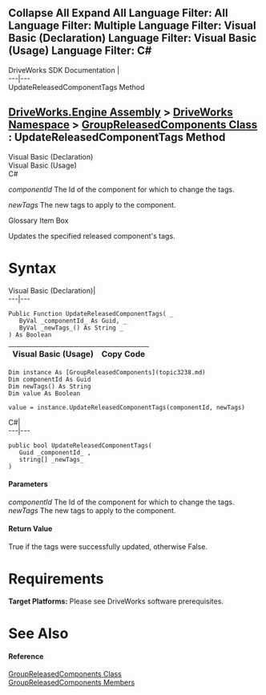        

 Collapse All Expand All  Language Filter: All  Language Filter: Multiple  Language Filter: Visual Basic (Declaration) Language Filter: Visual Basic (Usage) Language Filter: C#  
---  
DriveWorks SDK Documentation  |   
---|---  
UpdateReleasedComponentTags Method   
  
[DriveWorks.Engine Assembly](topic2156.md) > [DriveWorks Namespace](topic2159.md) > [GroupReleasedComponents Class](topic3238.md) : UpdateReleasedComponentTags Method  
---  
  
Visual Basic (Declaration)    
Visual Basic (Usage)    
C# 

_componentId_
    The Id of the component for which to change the tags.

_newTags_
    The new tags to apply to the component.

Glossary Item Box

Updates the specified released component's tags. 

# Syntax

Visual Basic (Declaration)|   
---|---  
      
    
    Public Function UpdateReleasedComponentTags( _
       ByVal _componentId_ As Guid, _
       ByVal _newTags_() As String _
    ) As Boolean  
  
Visual Basic (Usage)| Copy Code  
---|---  
      
    
    Dim instance As [GroupReleasedComponents](topic3238.md)
    Dim componentId As Guid
    Dim newTags() As String
    Dim value As Boolean
     
    value = instance.UpdateReleasedComponentTags(componentId, newTags)  
  
C#|   
---|---  
      
    
    public bool UpdateReleasedComponentTags( 
       Guid _componentId_ ,
       string[] _newTags_
    )  
  
#### Parameters

 _componentId_
    The Id of the component for which to change the tags.
_newTags_
    The new tags to apply to the component.

#### Return Value

True if the tags were successfully updated, otherwise False.

# Requirements

**Target Platforms:** Please see DriveWorks software prerequisites.

# See Also

#### Reference

[GroupReleasedComponents Class](topic3238.md)   
[GroupReleasedComponents Members](topic3239.md)


